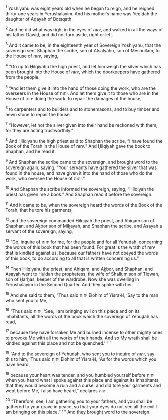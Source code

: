<sup>1</sup> Yoshiyahu was eight years old when he began to reign, and he reigned thirty-one years in Yerushalayim. And his mother’s name was Yeḏiḏah the daughter of Aḏayah of Botsqath.

<sup>2</sup> And he did what was right in the eyes of יהוה, and walked in all the ways of his father Dawiḏ, and did not turn aside, right or left.

<sup>3</sup> And it came to be, in the eighteenth year of Sovereign Yoshiyahu, that the sovereign sent Shaphan the scribe, son of Atsalyahu, son of Meshullam, to the House of יהוה, saying,

<sup>4</sup> “Go up to Ḥilqiyahu the high priest, and let him weigh the silver which has been brought into the House of יהוה, which the doorkeepers have gathered from the people.

<sup>5</sup> “And let them give it into the hand of those doing the work, who are the overseers in the House of יהוה. And let them give it to those who are in the House of יהוה doing the work, to repair the damages of the house,

<sup>6</sup> to carpenters and to builders and to stonemasons, and to buy timber and hewn stone to repair the house.

<sup>7</sup> “However, let not the silver given into their hand be reckoned with them, for they are acting trustworthily.”

<sup>8</sup> And Ḥilqiyahu the high priest said to Shaphan the scribe, “I have found the Book of the Torah in the House of יהוה.” And Ḥilqiyah gave the book to Shaphan, and he read it.

<sup>9</sup> And Shaphan the scribe came to the sovereign, and brought word to the sovereign again, saying, “Your servants have gathered the silver that was found in the house, and have given it into the hand of those who do the work, who oversee the House of יהוה.”

<sup>10</sup> And Shaphan the scribe informed the sovereign, saying, “Ḥilqiyah the priest has given me a book.” And Shaphan read it before the sovereign.

<sup>11</sup> And it came to be, when the sovereign heard the words of the Book of the Torah, that he tore his garments,

<sup>12</sup> and the sovereign commanded Ḥilqiyah the priest, and Aḥiqam son of Shaphan, and Aḵbor son of Miḵayah, and Shaphan the scribe, and Asayah a servant of the sovereign, saying,

<sup>13</sup> “Go, inquire of יהוה for me, for the people and for all Yehuḏah, concerning the words of this book that has been found. For great is the wrath of יהוה that is kindled against us, because our fathers have not obeyed the words of this book, to do according to all that is written concerning us.”

<sup>14</sup> Then Ḥilqiyahu the priest, and Aḥiqam, and Aḵbor, and Shaphan, and Asayah went to Ḥuldah the prophetess, the wife of Shallum son of Tiqwah, son of Ḥarḥas, keeper of the wardrobe. Now she was dwelling in Yerushalayim in the Second Quarter. And they spoke with her.

<sup>15</sup> And she said to them, “Thus said יהוה Elohim of Yisra’ĕl, ‘Say to the man who sent you to Me,

<sup>16</sup> “Thus said יהוה, ‘See, I am bringing evil on this place and on its inhabitants, all the words of the book which the sovereign of Yehuḏah has read,

<sup>17</sup> because they have forsaken Me and burned incense to other mighty ones to provoke Me with all the works of their hands. And so My wrath shall be kindled against this place and not be quenched.’ ” ’

<sup>18</sup> “And to the sovereign of Yehuḏah, who sent you to inquire of יהוה, say this to him, ‘Thus said יהוה Elohim of Yisra’ĕl, “As for the words which you have heard,

<sup>19</sup> because your heart was tender, and you humbled yourself before יהוה when you heard what I spoke against this place and against its inhabitants, that they would become a ruin and a curse, and did tore your garments and wept before Me, I also have heard,” declares יהוה.

<sup>20</sup> “Therefore, see, I am gathering you to your fathers, and you shall be gathered to your grave in peace, so that your eyes do not see all the evil I am bringing on this place.” ’ ” And they brought word to the sovereign.

